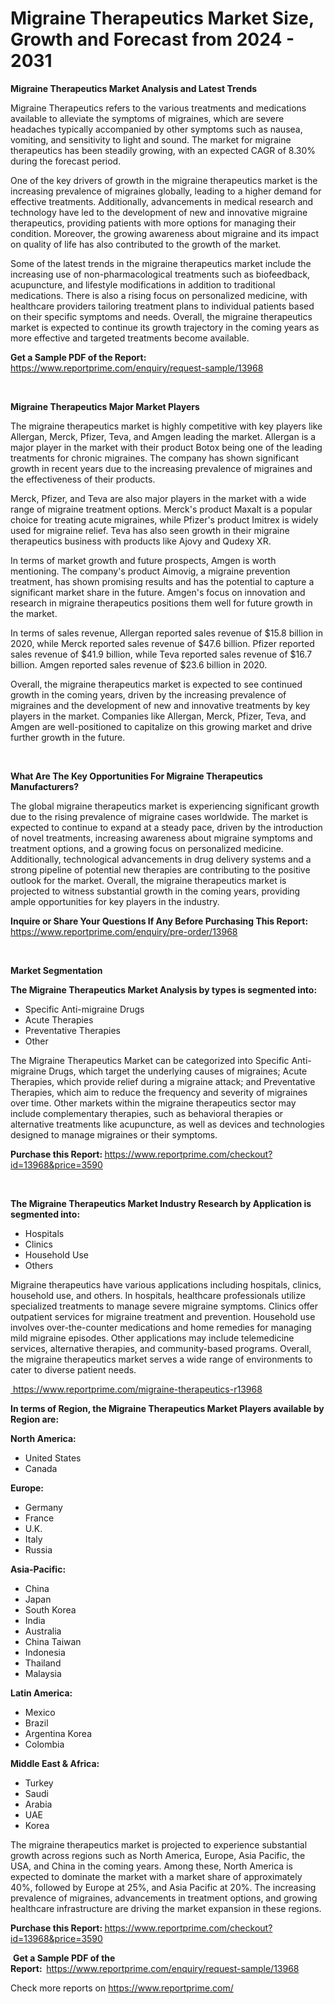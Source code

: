 <p><h1>Migraine Therapeutics Market Size, Growth and Forecast from 2024 - 2031</h1></p><p><strong>Migraine Therapeutics Market Analysis and Latest Trends</strong></p>
<p><p>Migraine Therapeutics refers to the various treatments and medications available to alleviate the symptoms of migraines, which are severe headaches typically accompanied by other symptoms such as nausea, vomiting, and sensitivity to light and sound. The market for migraine therapeutics has been steadily growing, with an expected CAGR of 8.30% during the forecast period.</p><p>One of the key drivers of growth in the migraine therapeutics market is the increasing prevalence of migraines globally, leading to a higher demand for effective treatments. Additionally, advancements in medical research and technology have led to the development of new and innovative migraine therapeutics, providing patients with more options for managing their condition. Moreover, the growing awareness about migraine and its impact on quality of life has also contributed to the growth of the market.</p><p>Some of the latest trends in the migraine therapeutics market include the increasing use of non-pharmacological treatments such as biofeedback, acupuncture, and lifestyle modifications in addition to traditional medications. There is also a rising focus on personalized medicine, with healthcare providers tailoring treatment plans to individual patients based on their specific symptoms and needs. Overall, the migraine therapeutics market is expected to continue its growth trajectory in the coming years as more effective and targeted treatments become available.</p></p>
<p><strong>Get a Sample PDF of the Report:&nbsp;</strong> <a href="https://www.reportprime.com/enquiry/request-sample/13968">https://www.reportprime.com/enquiry/request-sample/13968</a></p>
<p>&nbsp;</p>
<p><strong>Migraine Therapeutics Major Market Players</strong></p>
<p><p>The migraine therapeutics market is highly competitive with key players like Allergan, Merck, Pfizer, Teva, and Amgen leading the market. Allergan is a major player in the market with their product Botox being one of the leading treatments for chronic migraines. The company has shown significant growth in recent years due to the increasing prevalence of migraines and the effectiveness of their products.</p><p>Merck, Pfizer, and Teva are also major players in the market with a wide range of migraine treatment options. Merck's product Maxalt is a popular choice for treating acute migraines, while Pfizer's product Imitrex is widely used for migraine relief. Teva has also seen growth in their migraine therapeutics business with products like Ajovy and Qudexy XR.</p><p>In terms of market growth and future prospects, Amgen is worth mentioning. The company's product Aimovig, a migraine prevention treatment, has shown promising results and has the potential to capture a significant market share in the future. Amgen's focus on innovation and research in migraine therapeutics positions them well for future growth in the market.</p><p>In terms of sales revenue, Allergan reported sales revenue of $15.8 billion in 2020, while Merck reported sales revenue of $47.6 billion. Pfizer reported sales revenue of $41.9 billion, while Teva reported sales revenue of $16.7 billion. Amgen reported sales revenue of $23.6 billion in 2020.</p><p>Overall, the migraine therapeutics market is expected to see continued growth in the coming years, driven by the increasing prevalence of migraines and the development of new and innovative treatments by key players in the market. Companies like Allergan, Merck, Pfizer, Teva, and Amgen are well-positioned to capitalize on this growing market and drive further growth in the future.</p></p>
<p>&nbsp;</p>
<p><strong>What Are The Key Opportunities For Migraine Therapeutics Manufacturers?</strong></p>
<p><p>The global migraine therapeutics market is experiencing significant growth due to the rising prevalence of migraine cases worldwide. The market is expected to continue to expand at a steady pace, driven by the introduction of novel treatments, increasing awareness about migraine symptoms and treatment options, and a growing focus on personalized medicine. Additionally, technological advancements in drug delivery systems and a strong pipeline of potential new therapies are contributing to the positive outlook for the market. Overall, the migraine therapeutics market is projected to witness substantial growth in the coming years, providing ample opportunities for key players in the industry.</p></p>
<p><strong>Inquire or Share Your Questions If Any Before Purchasing This Report:</strong> <a href="https://www.reportprime.com/enquiry/pre-order/13968">https://www.reportprime.com/enquiry/pre-order/13968</a></p>
<p>&nbsp;</p>
<p><strong>Market Segmentation</strong></p>
<p><strong>The Migraine Therapeutics Market Analysis by types is segmented into:</strong></p>
<p><ul><li>Specific Anti-migraine Drugs</li><li>Acute Therapies</li><li>Preventative Therapies</li><li>Other</li></ul></p>
<p><p>The Migraine Therapeutics Market can be categorized into Specific Anti-migraine Drugs, which target the underlying causes of migraines; Acute Therapies, which provide relief during a migraine attack; and Preventative Therapies, which aim to reduce the frequency and severity of migraines over time. Other markets within the migraine therapeutics sector may include complementary therapies, such as behavioral therapies or alternative treatments like acupuncture, as well as devices and technologies designed to manage migraines or their symptoms.</p></p>
<p><strong>Purchase this Report:&nbsp;</strong><a href="https://www.reportprime.com/checkout?id=13968&price=3590">https://www.reportprime.com/checkout?id=13968&price=3590</a></p>
<p>&nbsp;</p>
<p><strong>The Migraine Therapeutics Market Industry Research by Application is segmented into:</strong></p>
<p><ul><li>Hospitals</li><li>Clinics</li><li>Household Use</li><li>Others</li></ul></p>
<p><p>Migraine therapeutics have various applications including hospitals, clinics, household use, and others. In hospitals, healthcare professionals utilize specialized treatments to manage severe migraine symptoms. Clinics offer outpatient services for migraine treatment and prevention. Household use involves over-the-counter medications and home remedies for managing mild migraine episodes. Other applications may include telemedicine services, alternative therapies, and community-based programs. Overall, the migraine therapeutics market serves a wide range of environments to cater to diverse patient needs.</p></p>
<p><a href="https://www.reportprime.com/migraine-therapeutics-r13968">&nbsp;https://www.reportprime.com/migraine-therapeutics-r13968</a></p>
<p><strong>In terms of Region, the Migraine Therapeutics Market Players available by Region are:</strong></p>
<p>
    <p> <strong> North America: </strong>
        <ul>
            <li>United States</li>
            <li>Canada</li>
        </ul>
        </p> 
    <p> <strong> Europe: </strong>
        <ul>
            <li>Germany</li>
            <li>France</li>
            <li>U.K.</li>
            <li>Italy</li>
            <li>Russia</li>
        </ul>
        </p> 
    <p> <strong> Asia-Pacific: </strong>
        <ul>
            <li>China</li>
            <li>Japan</li>
            <li>South Korea</li>
            <li>India</li>
            <li>Australia</li>
            <li>China Taiwan</li>
            <li>Indonesia</li>
            <li>Thailand</li>
            <li>Malaysia</li>
        </ul>
        </p> 
    <p> <strong> Latin America: </strong>
        <ul>
            <li>Mexico</li>
            <li>Brazil</li>
            <li>Argentina Korea</li>
            <li>Colombia</li>
        </ul>
        </p> 
    <p> <strong> Middle East & Africa: </strong>
        <ul>
            <li>Turkey</li>
            <li>Saudi</li>
            <li>Arabia</li>
            <li>UAE</li>
            <li>Korea</li>
        </ul>
    </p>
    </p>
<p><p>The migraine therapeutics market is projected to experience substantial growth across regions such as North America, Europe, Asia Pacific, the USA, and China in the coming years. Among these, North America is expected to dominate the market with a market share of approximately 40%, followed by Europe at 25%, and Asia Pacific at 20%. The increasing prevalence of migraines, advancements in treatment options, and growing healthcare infrastructure are driving the market expansion in these regions.</p></p>
<p><strong>Purchase this Report: </strong><a href="https://www.reportprime.com/checkout?id=13968&price=3590">https://www.reportprime.com/checkout?id=13968&price=3590</a></p>
<p>&nbsp;<strong>Get a Sample PDF of the Report:&nbsp;&nbsp;</strong><a href="https://www.reportprime.com/enquiry/request-sample/13968">https://www.reportprime.com/enquiry/request-sample/13968</a></p>
<p><strong></strong></p>
<p>Check more reports on <a href="https://www.reportprime.com/">https://www.reportprime.com/</a></p>